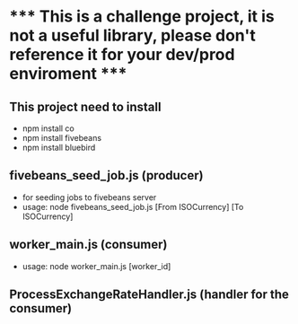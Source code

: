 # *** This is a challenge project, it is not a useful library, please don't reference it for your dev/prod enviroment ***

## This project need to install
* npm install co
* npm install fivebeans
* npm install bluebird

## fivebeans_seed_job.js (producer)
* for seeding jobs to fivebeans server
* usage: node fivebeans_seed_job.js [From ISOCurrency] [To ISOCurrency]

## worker_main.js (consumer)
* usage: node worker_main.js [worker_id]

## ProcessExchangeRateHandler.js (handler for the consumer)